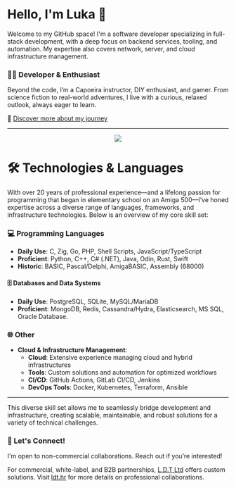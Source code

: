 # Hello, I'm Luka 👋

Welcome to my GitHub space! I'm a software developer specializing in full-stack development, with a deep focus on backend services, tooling, and automation. My expertise also covers network, server, and cloud infrastructure management.

### 👨‍💻 Developer & Enthusiast
Beyond the code, I’m a Capoeira instructor, DIY enthusiast, and gamer. From science fiction to real-world adventures, I live with a curious, relaxed outlook, always eager to learn.

🔗 [Discover more about my journey](https://lukavoid.xyz)

---

<p align="center">
  <img align="center" src="https://github-readme-stats-arvvoid.vercel.app/api?username=arvvoid&show_icons=true&hide_title=true&include_all_commits=true&show=prs_merged,prs_merged_percentage&rank_icon=percentile&count_private=true&theme=merko" />
</p>

# 🛠️ Technologies & Languages

With over 20 years of professional experience—and a lifelong passion for programming that began in elementary school on an Amiga 500—I’ve honed expertise across a diverse range of languages, frameworks, and infrastructure technologies. Below is an overview of my core skill set:

### 💻 Programming Languages
- **Daily Use**: C, Zig, Go, PHP, Shell Scripts, JavaScript/TypeScript
- **Proficient**: Python, C++, C# (.NET), Java, Odin, Rust, Swift
- **Historic**: BASIC, Pascal/Delphi, AmigaBASIC, Assembly (68000)

#### 🗄️ **Databases and Data Systems**
- **Daily Use**: PostgreSQL, SQLite, MySQL/MariaDB
- **Proficient**: MongoDB, Redis, Cassandra/Hydra, Elasticsearch, MS SQL, Oracle Database.

### 🌐 Other
- **Cloud & Infrastructure Management**: 
  - **Cloud**: Extensive experience managing cloud and hybrid infrastructures
  - **Tools**: Custom solutions and automation for optimized workflows
  - **CI/CD**: GitHub Actions, GitLab CI/CD, Jenkins
  - **DevOps Tools**: Docker, Kubernetes, Terraform, Ansible
---

This diverse skill set allows me to seamlessly bridge development and infrastructure, creating scalable, maintainable, and robust solutions for a variety of technical challenges.

### 🤝 Let's Connect!

I'm open to non-commercial collaborations. Reach out if you’re interested!

For commercial, white-label, and B2B partnerships, [L.D.T Ltd](https://github.com/l-d-t) offers custom solutions. Visit [ldt.hr](https://ldt.hr) for more details on professional collaborations.
